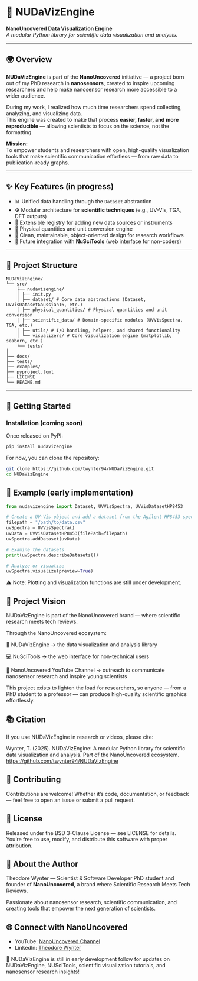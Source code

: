 # 🧠 NUDaVizEngine  
**NanoUncovered Data Visualization Engine**  
_A modular Python library for scientific data visualization and analysis._

---

## 🌍 Overview  

**NUDaVizEngine** is part of the **NanoUncovered** initiative — a project born out of my PhD research in **nanosensors**, created to inspire upcoming researchers and help make nanosensor research more accessible to a wider audience.  

During my work, I realized how much time researchers spend collecting, analyzing, and visualizing data.  
This engine was created to make that process **easier, faster, and more reproducible** — allowing scientists to focus on the science, not the formatting.

**Mission:**  
To empower students and researchers with open, high-quality visualization tools that make scientific communication effortless — from raw data to publication-ready graphs.

---

## ✨ Key Features (in progress)

- 📊 Unified data handling through the `Dataset` abstraction  
- ⚙️ Modular architecture for **scientific techniques** (e.g., UV-Vis, TGA, DFT outputs)  
- 🧱 Extensible registry for adding new data sources or instruments  
- 📐 Physical quantities and unit conversion engine  
- 🧰 Clean, maintainable, object-oriented design for research workflows  
- 🔄 Future integration with **NuSciTools** (web interface for non-coders)

---

## 🧩 Project Structure  
```
NUDaVizEngine/
└── src/
    ├── nudavizengine/
    │ ├── init.py
    │ ├── dataset/ # Core data abstractions (Dataset, UVVisDatasetGaussian16, etc.)
    │ ├── physical_quantities/ # Physical quantities and unit conversion
    │ ├── scientific_data/ # Domain-specific modules (UVVisSpectra, TGA, etc.)
    │ ├── utils/ # I/O handling, helpers, and shared functionality
    │ └── visualizers/ # Core visualization engine (matplotlib, seaborn, etc.)
    └── tests/
│
├── docs/
├── tests/
├── examples/
├── pyproject.toml
├── LICENSE
└── README.md
```
---

## 🚀 Getting Started  

### Installation (coming soon)  
Once released on PyPI:
```bash
pip install nudavizengine
```
For now, you can clone the repository:
```bash
git clone https://github.com/twynter94/NUDaVizEngine.git
cd NUDaVizEngine
```
## 🧪 Example (early implementation)
```python
from nudavizengine import Dataset, UVVisSpectra, UVVisDatasetHP8453

# Create a UV-Vis object and add a dataset from the Agilent HP8453 spectrophotometer
filepath = "/path/to/data.csv"
uvSpectra = UVVisSpectra()
uvData = UVVisDatasetHP8453(filePath=filepath)
uvSpectra.addDataset(uvData)

# Examine the datasets
print(uvSpectra.describeDatasets())

# Analyze or visualize
uvSpectra.visualize(preview=True)
```
⚠️ Note: Plotting and visualization functions are still under development.

## 🧭 Project Vision
NUDaVizEngine is part of the NanoUncovered brand — where scientific research meets tech reviews.

Through the NanoUncovered ecosystem:

🧠 NUDaVizEngine → the data visualization and analysis library

💻 NuSciTools → the web interface for non-technical users

🎥 NanoUncovered YouTube Channel → outreach to communicate nanosensor research and inspire young scientists

This project exists to lighten the load for researchers, so anyone — from a PhD student to a professor — can produce high-quality scientific graphics effortlessly.

## 📚 Citation
If you use NUDaVizEngine in research or videos, please cite:

Wynter, T. (2025). NUDaVizEngine: A modular Python library for scientific data visualization and analysis.
Part of the NanoUncovered ecosystem.
https://github.com/twynter94/NUDaVizEngine

## 🤝 Contributing
Contributions are welcome!
Whether it’s code, documentation, or feedback — feel free to open an issue or submit a pull request.

## 📜 License
Released under the BSD 3-Clause License — see LICENSE for details.
You’re free to use, modify, and distribute this software with proper attribution.

## 🔬 About the Author
Theodore Wynter — Scientist & Software Developer
PhD student and founder of **NanoUncovered**, a brand where Scientific Research Meets Tech Reviews.

Passionate about nanosensor research, scientific communication, and creating tools that empower the next generation of scientists.

## 🌐 Connect with NanoUncovered

- YouTube: [NanoUncovered Channel](https://www.youtube.com/@NanoUncovered)  
- LinkedIn: [Theodore Wynter](https://www.linkedin.com/in/theodorewynter/)

🧭 NUDaVizEngine is still in early development follow for updates on NUDaVizEngine, NUSciTools, scientific visualization tutorials, and nanosensor research insights!
